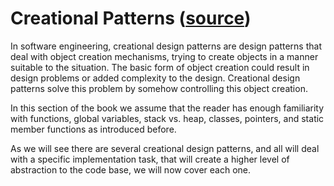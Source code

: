 # Creational Patterns ([source](https://en.wikibooks.org/wiki/C%2B%2B_Programming/Code/Design_Patterns#Creational_Patterns))

In software engineering, creational design patterns are design patterns that deal with object creation mechanisms, trying to create objects in a manner suitable to the situation. The basic form of object creation could result in design problems or added complexity to the design. Creational design patterns solve this problem by somehow controlling this object creation.

In this section of the book we assume that the reader has enough familiarity with functions, global variables, stack vs. heap, classes, pointers, and static member functions as introduced before.

As we will see there are several creational design patterns, and all will deal with a specific implementation task, that will create a higher level of abstraction to the code base, we will now cover each one. 

